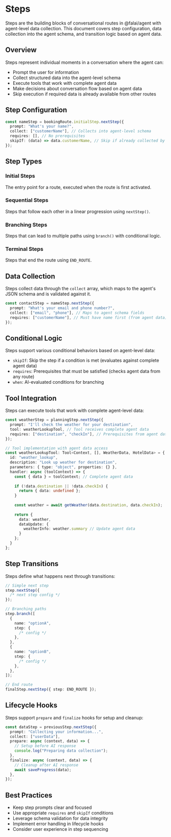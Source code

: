 # Steps

Steps are the building blocks of conversational routes in @falai/agent with agent-level data collection. This document covers step configuration, data collection into the agent schema, and transition logic based on agent data.

## Overview

Steps represent individual moments in a conversation where the agent can:

- Prompt the user for information
- Collect structured data into the agent-level schema
- Execute tools that work with complete agent data
- Make decisions about conversation flow based on agent data
- Skip execution if required data is already available from other routes

## Step Configuration

```typescript
const nameStep = bookingRoute.initialStep.nextStep({
  prompt: "What's your name?",
  collect: ["customerName"], // Collects into agent-level schema
  requires: [], // No prerequisites
  skipIf: (data) => data.customerName, // Skip if already collected by any route
});
```

## Step Types

### Initial Steps

The entry point for a route, executed when the route is first activated.

### Sequential Steps

Steps that follow each other in a linear progression using `nextStep()`.

### Branching Steps

Steps that can lead to multiple paths using `branch()` with conditional logic.

### Terminal Steps

Steps that end the route using `END_ROUTE`.

## Data Collection

Steps collect data through the `collect` array, which maps to the agent's JSON schema and is validated against it.

```typescript
const contactStep = nameStep.nextStep({
  prompt: "What's your email and phone number?",
  collect: ["email", "phone"], // Maps to agent schema fields
  requires: ["customerName"], // Must have name first (from agent data)
});
```

## Conditional Logic

Steps support various conditional behaviors based on agent-level data:

- `skipIf`: Skip the step if a condition is met (evaluates against complete agent data)
- `requires`: Prerequisites that must be satisfied (checks agent data from any route)
- `when`: AI-evaluated conditions for branching

## Tool Integration

Steps can execute tools that work with complete agent-level data:

```typescript
const weatherStep = planningStep.nextStep({
  prompt: "I'll check the weather for your destination",
  tool: weatherLookupTool, // Tool receives complete agent data
  requires: ["destination", "checkIn"], // Prerequisites from agent data
});

// Tool implementation with agent data access
const weatherLookupTool: Tool<Context, [], WeatherData, HotelData> = {
  id: "weather_lookup",
  description: "Look up weather for destination",
  parameters: { type: "object", properties: {} },
  handler: async (toolContext) => {
    const { data } = toolContext; // Complete agent data
    
    if (!data.destination || !data.checkIn) {
      return { data: undefined };
    }
    
    const weather = await getWeather(data.destination, data.checkIn);
    
    return {
      data: weather,
      dataUpdate: {
        weatherInfo: weather.summary // Update agent data
      }
    };
  }
};
```

## Step Transitions

Steps define what happens next through transitions:

```typescript
// Simple next step
step.nextStep({
  /* next step config */
});

// Branching paths
step.branch([
  {
    name: "optionA",
    step: {
      /* config */
    },
  },
  {
    name: "optionB",
    step: {
      /* config */
    },
  },
]);

// End route
finalStep.nextStep({ step: END_ROUTE });
```

## Lifecycle Hooks

Steps support `prepare` and `finalize` hooks for setup and cleanup:

```typescript
const dataStep = previousStep.nextStep({
  prompt: "Collecting your information...",
  collect: ["userData"],
  prepare: async (context, data) => {
    // Setup before AI response
    console.log("Preparing data collection");
  },
  finalize: async (context, data) => {
    // Cleanup after AI response
    await saveProgress(data);
  },
});
```

## Best Practices

- Keep step prompts clear and focused
- Use appropriate `requires` and `skipIf` conditions
- Leverage schema validation for data integrity
- Implement error handling in lifecycle hooks
- Consider user experience in step sequencing
